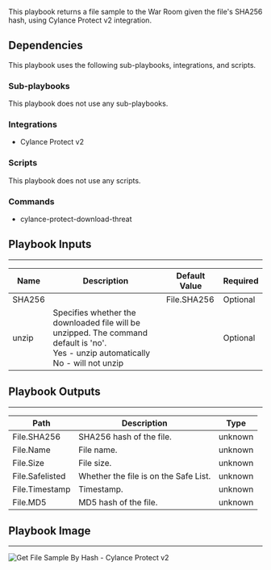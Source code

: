 This playbook returns a file sample to the War Room given the file's SHA256 hash, using Cylance Protect v2 integration.

## Dependencies
This playbook uses the following sub-playbooks, integrations, and scripts.

### Sub-playbooks
This playbook does not use any sub-playbooks.

### Integrations
* Cylance Protect v2

### Scripts
This playbook does not use any scripts.

### Commands
* cylance-protect-download-threat

## Playbook Inputs
---

| **Name** | **Description** | **Default Value** | **Required** |
| --- | --- | --- | --- |
| SHA256 |  | File.SHA256 | Optional |
| unzip | Specifies whether the downloaded file will be unzipped. The command default is 'no'.<br/>Yes - unzip automatically<br/>No - will not unzip |  | Optional |

## Playbook Outputs
---

| **Path** | **Description** | **Type** |
| --- | --- | --- |
| File.SHA256 | SHA256 hash of the file. | unknown |
| File.Name | File name. | unknown |
| File.Size | File size. | unknown |
| File.Safelisted | Whether the file is on the Safe List. | unknown |
| File.Timestamp | Timestamp. | unknown |
| File.MD5 | MD5 hash of the file. | unknown |

## Playbook Image
---
![Get File Sample By Hash - Cylance Protect v2](../../doc_files/Get_File_Sample_By_Hash_Cylance_Protect_v2.png/n)
